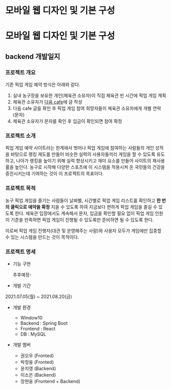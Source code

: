 # 모바일 웹 디자인 및 기본 구성


# 모바일 웹 디자인 및 기본 구성

## backend 개발일지 

### 프로젝트 개요

기존 픽업 게임 예약 방식은 아래와 같다.

1. 실내 농구장을 보유한 개인(체육관 소유자)이 직접 체육관 빈 시간에 픽업 게임 계획
2. 체육관 소유자가 [다음 cafe](https://cafe.daum.net/dongarry)에 글 작성
3. 다음 cafe 글을 확인 후 픽업 게임 참여 희망자들이 체육관 소유자에게 개별 연락(문자)
4. 체육관 소유자가 문자를 확인 후 입금이 확인되면 참여 확정




### 프로젝트 소개

픽업 게임 예약 사이트라는 한계에서 벗어나 픽업 게임에 참여하는 사람들의 개인 성적을 바탕으로 랭킹 제도를 만들어 비슷한 실력의 사용자들끼리 게임을 할 수 있도록 유도하고, 나아가 랭킹을 높이기 위해 실력 향상시키고 재미 요소를 만들어 사이트의 재사용률을 높인다. 농구로 시작해 다양한 스포츠에 이 시스템을 적용시켜 온 국민들의 건강을 증진시키는데 기여하는 것이 이 프로젝트의 목표이다.



### 프로젝트 목적

농구 픽업 게임을 즐기는 사람들이 날짜별, 시간별로 픽업 게임 리스트를 확인하고 **한 번의 클릭으로 예약을 확정** 지을 수 있도록 하여 지금보다 편하게 픽업 게임을 즐길 수 있도록 한다. 체육관 입장에서도 계속해서 문자, 입금을 확인할 필요 없이 픽업 게임 인원이 기준을 만족하면 픽업 게임이 진행될 수 있도록만 준비하면 될 수 있도록 한다.

이로써 픽업 게임 진행자(대관 및 운영해주는 사람)와 사용자 모두가 게임에만 집중할 수 있는 시스템을 만드는 것이 목적이다.



### 프로젝트 명세

- 기능 구현

  추후예정-



- 개발 기간

2021.07.05(월) ~ 2021.08.20(금)



- 개발 환경
  - Window10
  - Backend : Spring Boot
  - Frontend : React
  - DB : MySQL



- 개발 멤버
  - 권오우 (Fronted)
  - 박정웅 (Fronted)
  - 윤지영 (Backend)
  - 이소은 (Backend)
  - 장현웅 (Frontend + Backend)
